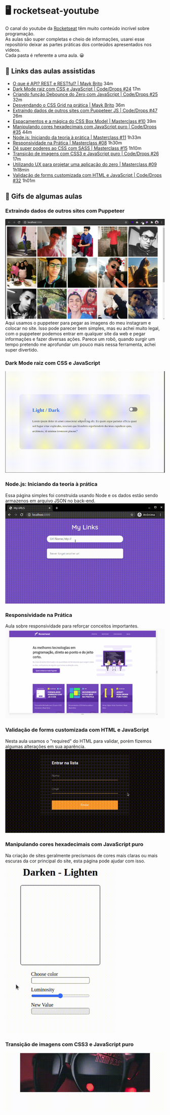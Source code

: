 # 🖥 rocketseat-youtube
O canal do youtube da <a href="https://www.youtube.com/channel/UCSfwM5u0Kce6Cce8_S72olg">Rocketseat</a> têm muito conteúdo incrível sobre programação. <br>
As aulas são super completas e cheio de informações, usarei esse repositório deixar as partes práticas dos conteúdos apresentados nos vídeos. <br>
Cada pasta é referente a uma aula. 😀

## 🚀 Links das aulas assistidas
- <a href="https://www.youtube.com/watch?v=ghTrp1x_1As">O que é API? REST e RESTful? | Mayk Brito</a> 34m
- <a href="https://youtu.be/BvhYm0BOLvA">Dark Mode raiz com CSS e JavaScript | Code/Drops #24</a> 17m
- <a href="https://youtu.be/OyTPNNIy3pc">Criando função Debounce do Zero com JavaScript | Code/Drops #25</a> 32m
- <a href="https://www.youtube.com/watch?v=HN1UjzRSdBk">Desvendando o CSS Grid na prática | Mayk Brito</a> 36m
- <a href="https://youtu.be/K5yYBJhix5A">Extraindo dados de outros sites com Puppeteer JS | Code/Drops #47</a> 26m
- <a href="https://youtu.be/nhW70H9H4gU">Espaçamentos e a mágica do CSS Box Model | Masterclass #10</a> 39m
- <a href="https://youtu.be/evBGq29wr08">Manipulando cores hexadecimais com JavaScript puro | Code/Drops #35</a> 44m
- <a href="https://www.youtube.com/watch?v=DiXbJL3iWVs">Node.js: Iniciando da teoria à prática | Masterclass #11</a> 1h33m
- <a href="https://youtu.be/H91DhKPjhPk">Responsividade na Prática | Masterclass #08</a> 1h30m
- <a href="https://www.youtube.com/watch?v=BaI8dHUthLA">Dê super poderes ao CSS com SASS | Masterclass #15</a> 1h10m
- <a href="https://www.youtube.com/watch?v=BwwOu29K6mE">Transição de imagens com CSS3 e JavaScript puro | Code/Drops #26</a> 17m
- <a href="https://youtu.be/mxIhSTP6ddE">Utilizando UX para projetar uma aplicação do zero | Masterclass #09</a> 1h18min
- <a href="https://www.youtube.com/watch?v=GTMEuHxh8aQ">Validação de forms customizada com HTML e JavaScript | Code/Drops #32</a> 1h01m

## 🎯 Gifs de algumas aulas

### Extraindo dados de outros sites com Puppeteer
<img src="./images/extraindoDados.png" >
Aqui usamos o puppeteer para pegar as imagens do meu instagram e colocar no site.
Isso pode parecer bem simples, mas eu achei muito legal, com o puppeteer podemos entrar em qualquer site da web e pegar informações e fazer diversas ações.
Parece um robô, quando surgir um tempo pretendo me aprofundar um pouco mais nessa ferramenta, achei super divertido.

### Dark Mode raiz com CSS e JavaScript
<img src="./images/darkMode.gif">

### Node.js: Iniciando da teoria à prática
Essa página simples foi construida usando Node e os dados estão sendo armazenos em arquivo JSON no back-end.
<img src="./iniciandoComNodeJS/http/video/nodejs.gif">

### Responsividade na Prática
Aula sobre responsividade para reforçar conceitos importantes.
<img src="./images/responsividade.gif">

### Validação de forms customizada com HTML e JavaScript
Nesta aula usamos o "required" do HTML para validar, porém fizemos algumas alterações em sua aparência.
<img src="./images/formAnimado.gif">

### Manipulando cores hexadecimais com JavaScript puro
Na criação de sites geralmente precismaos de cores mais claras ou mais escuras da cor principal do site, esta página pode ajudar com isso. <br>
<img src="./images/cores.gif">

### Transição de imagens com CSS3 e JavaScript puro
<img src="./images/transicao.gif">
